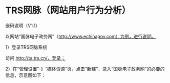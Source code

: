 # TRS网脉（网站用户行为分析）嵌码说明（V1.1）

以网站“国脉电子政务网”（http://www.echinagov.com）为例，进行说明。

1）登录TRS网脉系统

访问 http://ta.trs.cn/，登录；

2）在“管理设置”-》“媒体资源”页，点击“新建”，录入“国脉电子政务网”的必要的信息，示意图如下：

